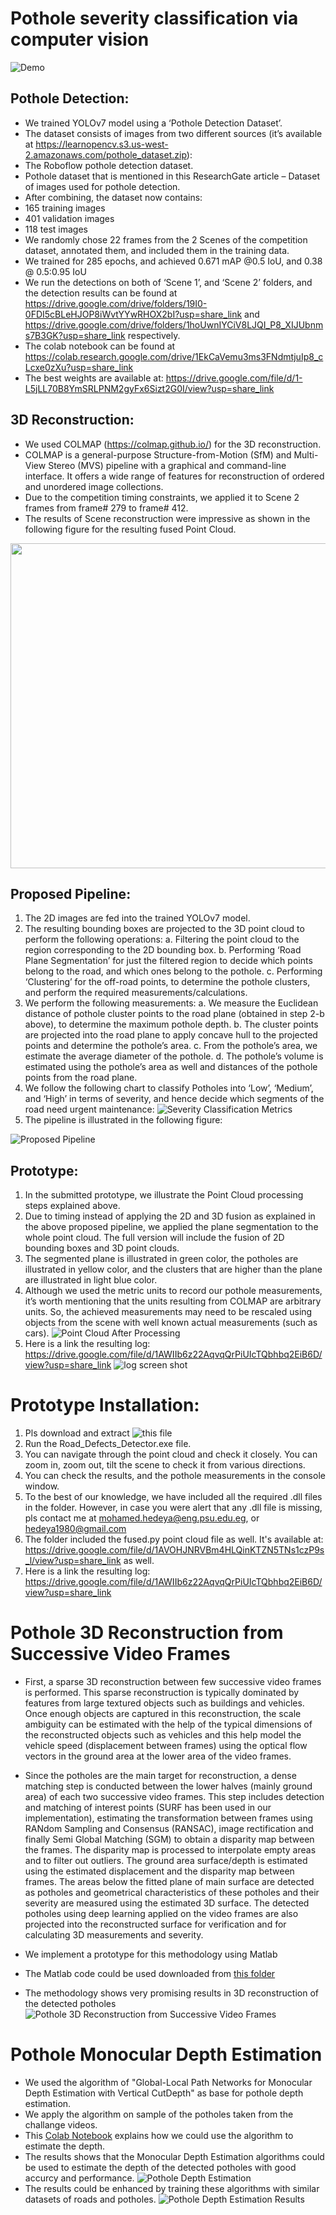 # Pothole severity classification via computer vision
![Demo](https://github.com/hedeya1980/Images/blob/main/SDAIA_scene2_half_shorter.gif)
## Pothole Detection:
*	We trained YOLOv7 model using a ‘Pothole Detection Dataset’.
*	The dataset consists of images from two different sources (it’s available at https://learnopencv.s3.us-west-2.amazonaws.com/pothole_dataset.zip):
 *	The Roboflow pothole detection dataset.
 *	Pothole dataset that is mentioned in this ResearchGate article – Dataset of images used for pothole detection.
*	After combining, the dataset now contains:
 *	165 training images
 *	401 validation images
 *	118 test images
*	We randomly chose 22 frames from the 2 Scenes of the competition dataset, annotated them, and included them in the training data.
*	We trained for 285 epochs, and achieved 0.671 mAP @0.5 IoU, and 0.38 @ 0.5:0.95 IoU
*	We run the detections on both of ‘Scene 1’, and ‘Scene 2’ folders, and the detection results can be found at https://drive.google.com/drive/folders/19I0-0FDI5cBLeHJOP8iWvtYYwRHOX2bI?usp=share_link and https://drive.google.com/drive/folders/1hoUwnIYCiV8LJQI_P8_XIJUbnms7B3GK?usp=share_link respectively.
*	The colab notebook can be found at https://colab.research.google.com/drive/1EkCaVemu3ms3FNdmtjuIp8_cLcxe0zXu?usp=share_link
*	The best weights are available at: https://drive.google.com/file/d/1-L5jLL70B8YmSRLPNM2gyFx6Sizt2G0I/view?usp=share_link

## 3D Reconstruction:
*	We used COLMAP (https://colmap.github.io/) for the 3D reconstruction.  
*	COLMAP is a general-purpose Structure-from-Motion (SfM) and Multi-View Stereo (MVS) pipeline with a graphical and command-line interface. It offers a wide range of features for reconstruction of ordered and unordered image collections.
*	Due to the competition timing constraints, we applied it to Scene 2 frames from frame# 279 to frame# 412.
*	The results of Scene reconstruction were impressive as shown in the following figure for the resulting fused Point Cloud.
<p>
    <img src="https://raw.githubusercontent.com/hedeya1980/Images/main/scene.png" width="1000" height="520" />
</p>

## Proposed Pipeline:
1.	The 2D images are fed into the trained YOLOv7 model.
2.	The resulting bounding boxes are projected to the 3D point cloud to perform the following operations:
 a.	Filtering the point cloud to the region corresponding to the 2D bounding box.
 b.	Performing ‘Road Plane Segmentation’ for just the filtered region to decide which points belong to the road, and which ones belong to the pothole.
 c.	Performing ‘Clustering’ for the off-road points, to determine the pothole clusters, and perform the required measurements/calculations.
3.	We perform the following measurements:
 a.	We measure the Euclidean distance of pothole cluster points to the road plane (obtained in step 2-b above), to determine the maximum pothole depth.
 b.	The cluster points are projected into the road plane to apply concave hull to the projected points and determine the pothole’s area.
 c.	From the pothole’s area, we estimate the average diameter of the pothole.
 d.	The pothole’s volume is estimated using the pothole’s area as well and distances of the pothole points from the road plane.
4.	We follow the following chart to classify Potholes into ‘Low’, ‘Medium’, and ‘High’ in terms of severity, and hence decide which segments of the road need urgent maintenance:
![Severity Classification Metrics](https://raw.githubusercontent.com/hedeya1980/Images/main/severity.png)
5.	The pipeline is illustrated in the following figure:

![Proposed Pipeline](https://raw.githubusercontent.com/hedeya1980/Images/main/pipeline.png)

## Prototype:
1.	In the submitted prototype, we illustrate the Point Cloud processing steps explained above.
2.	Due to timing instead of applying the 2D and 3D fusion as explained in the above proposed pipeline, we applied the plane segmentation to the whole point cloud. The full version will include the fusion of 2D bounding boxes and 3D point clouds.
3.	The segmented plane is illustrated in green color, the potholes are illustrated in yellow color, and the clusters that are higher than the plane are illustrated in light blue color.
4.	Although we used the metric units to record our pothole measurements, it’s worth mentioning that the units resulting from COLMAP are arbitrary units. So, the achieved measurements may need to be rescaled using objects from the scene with well known actual measurements (such as cars).
![Point Cloud After Processing](https://github.com/hedeya1980/Images/blob/main/processed_scene.png)
5.	Here is a link the resulting log: https://drive.google.com/file/d/1AWIIb6z22AqvqQrPiUIcTQbhbq2EiB6D/view?usp=share_link
![log screen shot](https://raw.githubusercontent.com/hedeya1980/Images/main/log.png)

# Prototype Installation:
1. Pls download and extract ![this file](https://drive.google.com/file/d/1AUF5RCf9uhvGzKIf5RreTHtXWKXzxu7j/view?usp=share_link)
2. Run the Road_Defects_Detector.exe file.
3. You can navigate through the point cloud and check it closely. You can zoom in, zoom out, tilt the scene to check it from various directions.
4. You can check the results, and the pothole measurements in the console window.
5. To the best of our knowledge, we have included all the required .dll files in the folder. However, in case you were alert that any .dll file is missing, pls contact me at mohamed.hedeya@eng.psu.edu.eg, or hedeya1980@gmail.com
6. The folder included the fused.py point cloud file as well. It's available at: https://drive.google.com/file/d/1AVOHJNRVBm4HLQinKTZN5TNs1czP9s_l/view?usp=share_link as well.
7. Here is a link the resulting log: https://drive.google.com/file/d/1AWIIb6z22AqvqQrPiUIcTQbhbq2EiB6D/view?usp=share_link

# Pothole 3D Reconstruction from Successive Video Frames
* First, a sparse 3D reconstruction between few successive video frames is performed. This sparse reconstruction is typically dominated by features from large textured objects such as buildings and vehicles. Once enough objects are captured in this reconstruction, the scale ambiguity can be estimated with the help of the typical dimensions of the reconstructed objects such as vehicles and this help model the vehicle speed (displacement between frames) using the optical flow vectors in the ground area at the lower area of the video frames.

* Since the potholes are the main target for reconstruction, a dense matching step is conducted between the lower halves (mainly ground area) of each two successive video frames. This step includes detection and matching of interest points (SURF has been used in our implementation), estimating the transformation between frames using RANdom Sampling and Consensus (RANSAC), image rectification and finally Semi Global Matching (SGM) to obtain a disparity map between the frames. The disparity map is processed to interpolate empty areas and to filter out outliers. The ground area surface/depth is estimated using the estimated displacement and the disparity map between frames. The areas below the fitted plane of main surface are detected as potholes and geometrical characteristics of these potholes and their severity are measured using the estimated 3D surface. The detected potholes using deep learning applied on the video frames are also projected into the reconstructed surface for verification and for calculating 3D measurements and severity.

* We implement a prototype for this methodology using Matlab
* The Matlab code could be used downloaded from [this folder](https://drive.google.com/drive/folders/1YZ75HNhuJd4ewAW3xJ8ZBN8JDMbvMS7v?usp=share_link) 
* The methodology shows very promising results in 3D reconstruction of the detected potholes
![Pothole 3D Reconstruction from Successive Video Frames](https://raw.githubusercontent.com/emad-elsayed/Images/main/Pothole%203D%20Reconstruction.png) 

# Pothole Monocular Depth Estimation
* We used the algorithm of "Global-Local Path Networks for Monocular Depth Estimation with Vertical CutDepth" as base for pothole depth estimation.
* We apply the algorithm on sample of the potholes taken from the challange videos. 
* This [Colab Notebook](https://colab.research.google.com/drive/1183Ak-zCc88ZlOVf--ou4XXgDIL5bC5Y?usp=share_link) explains how we could use the algorithm to estimate the depth.
* The results shows that the Monocular Depth Estimation algorithms could be used to estimate the depth of the detected potholes with good accurcy and performance.
![Pothole Depth Estimation](https://raw.githubusercontent.com/emad-elsayed/Images/main/Pothole%20Depth%20Estimation.png)
* The results could be enhanced by training these algorithms with similar datasets of roads and potholes.
![Pothole Depth Estimation Results](https://raw.githubusercontent.com/emad-elsayed/Images/main/Potholes%20Depth%20Estimation%20Results.png)



